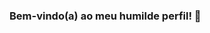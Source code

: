 ### Bem-vindo(a) ao meu humilde perfil! 👋 <!--Título-->
<head>
</head>
<body>
  <main>
  </main>
  <footer>
  </footer>
</body>

<!--
**PedroFigueira001/PedroFigueira001** is a ✨ _special_ ✨ repository because its `README.md` (this file) appears on your GitHub profile.

Here are some ideas to get you started:

- 🔭 I’m currently working on ...
- 🌱 I’m currently learning ...
- 👯 I’m looking to collaborate on ...
- 🤔 I’m looking for help with ...
- 💬 Ask me about ...
- 📫 How to reach me: ...
- 😄 Pronouns: ...
- ⚡ Fun fact: ...
-->
